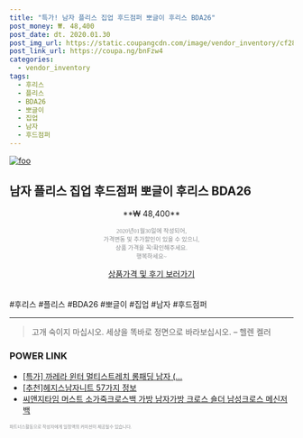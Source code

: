 ```yaml
--- 
title: "특가! 남자 플리스 집업 후드점퍼 뽀글이 후리스 BDA26" 
post_money: ₩. 48,400 
post_date: dt. 2020.01.30 
post_img_url: https://static.coupangcdn.com/image/vendor_inventory/cf28/b6f074b5ff58b4dca5b92488fa93cf3c0355cc737175f7adee902c90373a.jpeg 
post_link_url: https://coupa.ng/bnFzw4 
categories: 
  - vendor_inventory 
tags: 
  - 후리스 
  - 플리스 
  - BDA26 
  - 뽀글이 
  - 집업 
  - 남자 
  - 후드점퍼 
--- 
```

[![foo](https://static.coupangcdn.com/image/vendor_inventory/cf28/b6f074b5ff58b4dca5b92488fa93cf3c0355cc737175f7adee902c90373a.jpeg)](https://coupa.ng/bnFzw4) 

## 남자 플리스 집업 후드점퍼 뽀글이 후리스 BDA26 
<p style="text-align: center;">**₩ 48,400**</p> 
<p style="text-align: center;"><span style="color: #898c8f; font-family: Georgia,Times,serif; font-size: 0.75em;">2020년01월30일에 작성되어, <br>가격변동 및 추가할인이 있을 수 있으니,<br> 상품 가격을 꼭!확인해주세요.<br>행복하세요~</span> 
</p>	 
<div markdown="0" style="text-align: center;"><a href="https://coupa.ng/bnFzw4" class="btn btn--success">상품가격 및 후기 보러가기</a></div> 
<br><br> 
  #후리스 #플리스 #BDA26 #뽀글이 #집업 #남자 #후드점퍼 
<hr> 

> 고개 숙이지 마십시오. 세상을 똑바로 정면으로 바라보십시오. – 헬렌 켈러 


### POWER LINK

* <a href="https://blog.naver.com/an0733/221786723963" target="_blank">[특가] 까레라 윈터 멀티스트레치 롱패딩 남자 (...</a>
* <a href="https://blog.naver.com/fasyy4321/221785295306" target="_blank">[추천]헤지스남자니트 57가지 정보</a>
* <a href="https://blog.naver.com/sakai111/221783630944" target="_blank">씨앤지타임 머스트 소가죽크로스백 가방 남자가방 크로스 숄더 남성크로스 메신저백</a>

<span style="color: #898c8f; font-family: Georgia,Times,serif; font-size: 0.55em;">파트너스활동으로 작성자에게 일정액의 커미션이 제공될수 있습니다.</span> 
